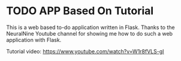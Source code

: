 # TODO APP Based On Tutorial

This is a web based to-do application written in Flask.
Thanks to the NeuralNine Youtube channel for showing me how to do such a web application with Flask.

Tutorial video: <https://www.youtube.com/watch?v=W1r8fVLS-gI>
